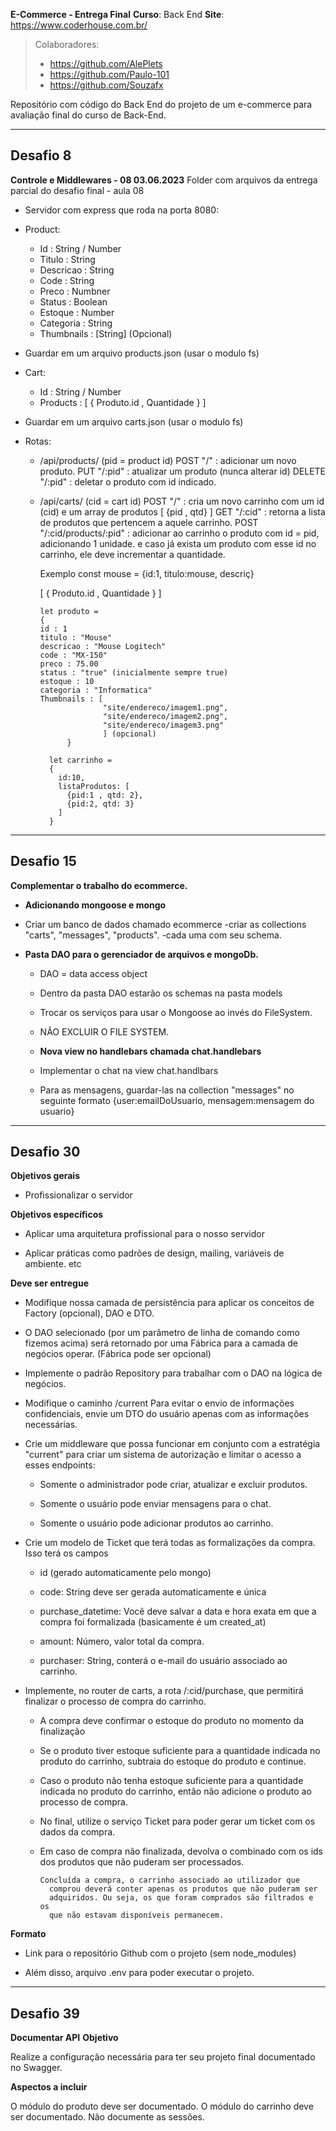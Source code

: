 **E-Commerce - Entrega Final**
**Curso**: Back End
**Site**: https://www.coderhouse.com.br/

> Colaboradores:
>  - https://github.com/AlePlets
>  - https://github.com/Paulo-101
>  - https://github.com/Souzafx

Repositório com código do Back End do projeto de um e-commerce para avaliação final do curso de Back-End.
_____________________________________________________________________________
## Desafio 8
**Controle e Middlewares - 08 03.06.2023**
Folder com arquivos da entrega parcial do desafio final - aula 08

- Servidor com express que roda na porta 8080:

- Product:
  - Id : String / Number
  - Titulo : String
  - Descricao : String
  - Code : String
  - Preco : Numbner
  - Status : Boolean
  - Estoque : Number
  - Categoria : String
  - Thumbnails : [String] (Opcional)

- Guardar em um arquivo products.json (usar o modulo fs)

- Cart:
  - Id : String / Number
  - Products : [ { Produto.id , Quantidade } ]

- Guardar em um arquivo carts.json (usar o modulo fs)

- Rotas:
  - /api/products/ (pid = product id)
    POST "/" : adicionar um novo produto.
    PUT "/:pid" : atualizar um produto (nunca alterar id)
    DELETE "/:pid" : deletar o produto com id indicado.

  - /api/carts/ (cid = cart id)
    POST "/" : cria um novo carrinho com um id (cid) e um array de produtos [ {pid , qtd} ]
    GET "/:cid" : retorna a lista de produtos que pertencem a aquele carrinho.
    POST "/:cid/products/:pid" : adicionar ao carrinho o produto com id = pid, adicionando 1 unidade.
    e caso já exista um produto com esse id no carrinho, ele deve incrementar a quantidade.

    Exemplo const mouse = {id:1, titulo:mouse, descriç}

 

       [ { Produto.id , Quantidade } ]
    
        let produto = 
        {
        id : 1
        titulo : "Mouse"
        descricao : "Mouse Logitech"
        code : "MX-150"
        preco : 75.00
        status : "true" (inicialmente sempre true)
        estoque : 10
        categoria : "Informatica"
        Thumbnails : [
                      "site/endereco/imagem1.png",
                      "site/endereco/imagem2.png",
                      "site/endereco/imagem3.png"
                      ] (opcional)
    		  }
    
    	  let carrinho = 
    	  {
    	    id:10,
    	    listaProdutos: [
    	      {pid:1 , qtd: 2},
    	      {pid:2, qtd: 3}
    	    ]
    	  }
_____________________________________________________________________________
## Desafio 15

<strong> Complementar o trabalho do ecommerce. </strong>

- <b>Adicionando mongoose e mongo</b>
- Criar um banco de dados chamado ecommerce
    -criar as collections "carts", "messages", "products".
    -cada uma com seu schema.

- <b>Pasta DAO para o gerenciador de arquivos e mongoDb.</b>
    - DAO = data access object
    - Dentro da pasta DAO estarão os schemas na pasta models
    - Trocar os serviços para usar o Mongoose ao invés do FileSystem.
    - NÃO EXCLUIR O FILE SYSTEM.

    - <b>Nova view no handlebars chamada chat.handlebars</b>
    - Implementar o chat na view chat.handlbars
    - Para as mensagens, guardar-las na collection "messages" no seguinte formato
    {user:emailDoUsuario, mensagem:mensagem do usuario}

_____________________________________________________________________________
## Desafio 30

**Objetivos gerais**

-   Profissionalizar o servidor
    
**Objetivos específicos**

-   Aplicar uma arquitetura profissional para o nosso servidor
    
-   Aplicar práticas como padrões de design, mailing, variáveis de ambiente. etc

**Deve ser entregue**

-   Modifique nossa camada de persistência para aplicar os conceitos de Factory (opcional), DAO e DTO.
    
-   O DAO selecionado (por um parâmetro de linha de comando como fizemos acima) será retornado por uma Fábrica para a camada de negócios operar. (Fábrica pode ser opcional)

-   Implemente o padrão Repository para trabalhar com o DAO na lógica de negócios.
    
-   Modifique o caminho /current Para evitar o envio de informações confidenciais, envie um DTO do usuário apenas com as informações necessárias.
-  Crie um middleware que possa funcionar em conjunto com a estratégia "current" para criar um sistema de autorização e limitar o acesso a esses endpoints:
    
	-   Somente o administrador pode criar, atualizar e excluir produtos.
	    
	-   Somente o usuário pode enviar mensagens para o chat.
	    
	-   Somente o usuário pode adicionar produtos ao carrinho.

- Crie um modelo de Ticket que terá todas as formalizações da compra. Isso terá os campos

	-   id (gerado automaticamente pelo mongo)
	    
	-   code: String deve ser gerada automaticamente e única
	    
	-   purchase_datetime: Você deve salvar a data e hora exata em que a compra foi formalizada (basicamente é um created_at)
	-  amount: Número, valor total da compra.
	    
	-   purchaser: String, conterá o e-mail do usuário associado ao carrinho.
    

-   Implemente, no router de carts, a rota /:cid/purchase, que permitirá finalizar o processo de compra do carrinho.
    

	-   A compra deve confirmar o estoque do produto no momento da finalização
	-  Se o produto tiver estoque suficiente para a quantidade indicada no produto do carrinho, subtraia do estoque do produto e continue.
	    
	-   Caso o produto não tenha estoque suficiente para a quantidade indicada no produto do carrinho, então não adicione o produto ao processo de compra.
	-  No final, utilize o serviço Ticket para poder gerar um ticket com os dados da compra.
	    
	-   Em caso de compra não finalizada, devolva o combinado com os ids dos produtos que não puderam ser processados.
    
			Concluída a compra, o carrinho associado ao utilizador que
              comprou deverá conter apenas os produtos que não puderam ser
              adquiridos. Ou seja, os que foram comprados são filtrados e os
              que não estavam disponíveis permanecem.

**Formato**

-   Link para o repositório Github com o projeto (sem node_modules)
    
-   Além disso, arquivo .env para poder executar o projeto.


_____________________________________________________________________________
## Desafio 39
**Documentar API**
**Objetivo**

Realize a configuração necessária para ter seu projeto final documentado no Swagger.

**Aspectos a incluir**

O módulo do produto deve ser documentado.
O módulo do carrinho deve ser documentado.
Não documente as sessões.
